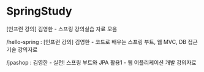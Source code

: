 # SpringStudy

[인프런 강의] 김영한 - 스프링 강의실습 자료 모음

/hello-spring : [인프런 강의] 김영한 - 코드로 배우는 스프링 부트, 웹 MVC, DB 접근 기술 강의자료

/jpashop : 김영한 - 실전! 스프링 부트와 JPA 활용1 - 웹 어플리케이션 개발 강의자료
